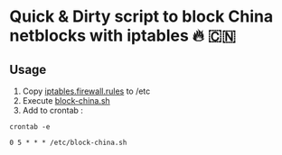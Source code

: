 # Quick & Dirty script to block China netblocks with iptables 🔥 🇨🇳

## Usage

1. Copy [iptables.firewall.rules](/etc/iptables.firewall.rules) to /etc
2. Execute [block-china.sh](block-china.sh) 
3. Add to crontab :

```crontab -e```
```
0 5 * * * /etc/block-china.sh
```
